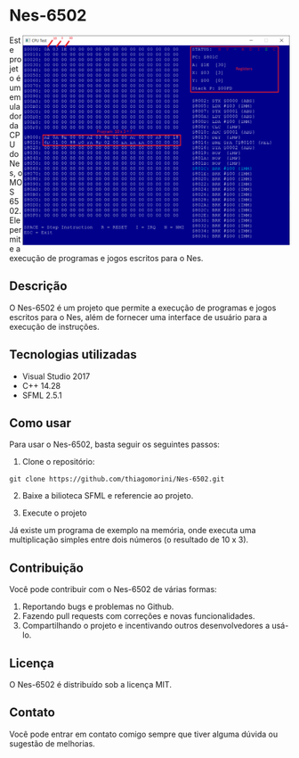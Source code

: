# Nes-6502

<img src="Nes-6502.PNG" width="480" height="376" align="right">

Este projeto é um emulador da CPU do Nes, o MOS 6502. Ele permite a execução de programas e jogos escritos para o Nes.

## Descrição

O Nes-6502 é um projeto que permite a execução de programas e jogos escritos para o Nes, além de fornecer uma interface de usuário para a execução de instruções.

## Tecnologias utilizadas

- Visual Studio 2017
- C++ 14.28
- SFML 2.5.1

## Como usar

Para usar o Nes-6502, basta seguir os seguintes passos:

1. Clone o repositório:

```
git clone https://github.com/thiagomorini/Nes-6502.git
```

2. Baixe a bilioteca SFML e referencie ao projeto.

3. Execute o projeto

Já existe um programa de exemplo na memória, onde executa uma multiplicação simples entre dois números (o resultado de 10 x 3).

## Contribuição

Você pode contribuir com o Nes-6502 de várias formas:

1. Reportando bugs e problemas no Github.
2. Fazendo pull requests com correções e novas funcionalidades.
3. Compartilhando o projeto e incentivando outros desenvolvedores a usá-lo.

## Licença
O Nes-6502 é distribuído sob a licença MIT.

## Contato
Você pode entrar em contato comigo sempre que tiver alguma dúvida ou sugestão de melhorias.
